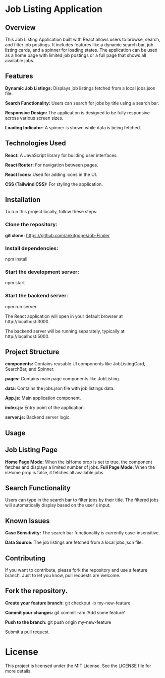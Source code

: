 
# Job Listing Application

## Overview
This Job Listing Application built with React allows users to browse, search, and filter job postings. It includes features like a dynamic search bar, job listing cards, and a spinner for loading states. The application can be used as a home page with limited job postings or a full page that shows all available jobs.

## Features
**Dynamic Job Listings:** Displays job listings fetched from a local jobs.json file.

**Search Functionality:** Users can search for jobs by title using a search bar.

**Responsive Design:** The application is designed to be fully responsive across various screen sizes.

**Loading Indicator:** A spinner is shown while data is being fetched.

## Technologies Used
**React:** A JavaScript library for building user interfaces.

**React Router:** For navigation between pages.

**React Icons:** Used for adding icons in the UI.

**CSS (Tailwind CSS):** For styling the application.


## Installation
To run this project locally, follow these steps:

### Clone the repository:
**git clone:** https://github.com/ankitgope/Job-Finder

### Install dependencies:
npm install

### Start the development server:
npm start

### Start the backend server:
npm run server

The React application will open in your default browser at http://localhost:3000.

The backend server will be running separately, typically at http://localhost:5000.

## Project Structure

**components:** Contains reusable UI components like JobListingCard, SearchBar, and Spinner.

**pages:** Contains main page components like JobListing.

**data:** Contains the jobs.json file with job listings data.

**App.js:** Main application component.

**index.js:** Entry point of the application.

**server.js:** Backend server logic.

## Usage
## Job Listing Page
**Home Page Mode:** When the isHome prop is set to true, the component fetches and displays a limited number of jobs.
**Full Page Mode:** When the isHome prop is false, it fetches all available jobs.

## Search Functionality
Users can type in the search bar to filter jobs by their title. The filtered jobs will automatically display based on the user's input.

## Known Issues
**Case Sensitivity:** The search bar functionality is currently case-insensitive.

**Data Source:** The job listings are fetched from a local jobs.json file.

## Contributing
If you want to contribute, please fork the repository and use a feature branch. Just to let you know, pull requests are welcome.

## Fork the repository.
**Create your feature branch:** git checkout -b my-new-feature

**Commit your changes:** git commit -am 'Add some feature'

**Push to the branch:** git push origin my-new-feature

Submit a pull request.

# License
This project is licensed under the MIT License. See the LICENSE file for more details.



